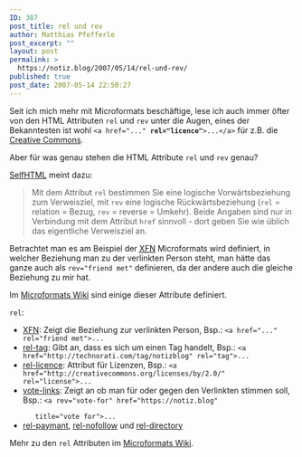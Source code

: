 ```yaml
---
ID: 387
post_title: rel und rev
author: Matthias Pfefferle
post_excerpt: ""
layout: post
permalink: >
  https://notiz.blog/2007/05/14/rel-und-rev/
published: true
post_date: 2007-05-14 22:50:27
---
```

<!-- wp:paragraph -->
<p>Seit ich mich mehr mit Microformats beschäftige, lese ich auch immer öfter von den HTML Attributen <code>rel</code> und <code>rev</code> unter die Augen, eines der Bekanntesten ist wohl <code>&lt;a href="..." <strong>rel="licence"</strong>>...&lt;/a></code> für z.B. die <a href="http://creativecommons.org/">Creative Commons</a>. </p>
<!-- /wp:paragraph -->

<!-- wp:paragraph -->
<p>Aber für was genau stehen die HTML Attribute <code>rel</code> und <code>rev</code> genau?</p>
<!-- /wp:paragraph -->

<!-- wp:paragraph -->
<p><a href="http://de.selfhtml.org/html/verweise/typisierte.htm#beziehung">SelfHTML</a> meint dazu:</p>
<!-- /wp:paragraph -->

<!-- wp:quote -->
<blockquote class="wp-block-quote">
	<p>Mit dem Attribut <code>rel</code> bestimmen Sie eine logische Vorwärtsbeziehung zum Verweisziel, mit <code>rev</code> eine logische Rückwärtsbeziehung (<code>rel</code> = relation = Bezug, <code>rev</code> = reverse = Umkehr). Beide Angaben sind nur in Verbindung mit dem Attribut <code>href</code> sinnvoll - dort geben Sie wie üblich das eigentliche Verweisziel an.</p>
</blockquote>
<!-- /wp:quote -->

<!-- wp:paragraph -->
<p>Betrachtet man es am Beispiel der <abbr title="XHTML Friends Network"><a href="http://gmpg.org/xfn/">XFN</a></abbr> Microformats wird definiert, in welcher Beziehung man zu der verlinkten Person steht, man hätte das ganze auch als <code>rev="friend met"</code> definieren, da der andere auch die gleiche Beziehung zu mir hat.</p>
<!-- /wp:paragraph -->

<!-- wp:paragraph -->
<p>Im <a href="http://microformats.org/wiki/">Microformats Wiki</a> sind einige dieser Attribute definiert.</p>
<!-- /wp:paragraph -->

<!-- wp:paragraph -->
<p><code>rel</code>:</p>
<!-- /wp:paragraph -->

<!-- wp:list -->
<ul>
	<li><a href="http://gmpg.org/xfn/">XFN</a>: Zeigt die Beziehung zur verlinkten Person, Bsp.: <code>&lt;a href="..." rel="friend met">...</code></li>
	<li><a href="http://microformats.org/wiki/rel-tag">rel-tag</a>: Gibt an, dass es sich um einen Tag handelt, Bsp.: <code>&lt;a href="http://technorati.com/tag/notizblog" rel="tag">...</code></li>
	<li><a href="http://microformats.org/wiki/rel-license">rel-licence</a>: Attribut für Lizenzen, Bsp.: <code>&lt;a href="http://creativecommons.org/licenses/by/2.0/" rel="license">...</code></li>
	<li><a href="http://microformats.org/wiki/vote-links">vote-links</a>: Zeigt an ob man für oder gegen den Verlinkten stimmen soll, Bsp.: <code>&lt;a rev="vote-for" href="https://notiz.blog"<br/>
   title="vote for">...</code></li>
	<li><a href="http://microformats.org/wiki/rel-payment">rel-paymant</a>, <a href="http://microformats.org/wiki/rel-nofollow">rel-nofollow</a> und <a href="http://microformats.org/wiki/rel-directory">rel-directory</a></li>
</ul>
<!-- /wp:list -->

<!-- wp:paragraph -->
<p>Mehr zu den <code>rel</code> Attributen im <a href="http://microformats.org/wiki/rel">Microformats Wiki</a>.</p>
<!-- /wp:paragraph -->